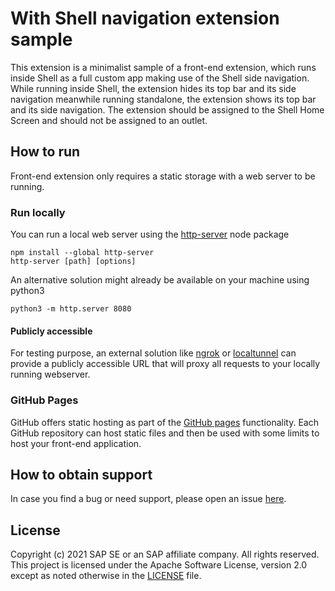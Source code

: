 # With Shell navigation extension sample

This extension is a minimalist sample of a front-end extension, which runs inside Shell as a full custom app making use of the Shell side navigation. While running inside Shell, the extension hides its top bar and its side navigation meanwhile running standalone, the extension shows its top bar and its side navigation. The extension should be assigned to the Shell Home Screen and should not be assigned to an outlet.


## How to run

Front-end extension only requires a static storage with a web server to be running.

### Run locally

You can run a local web server using the [http-server](https://www.npmjs.com/package/http-server) node package
```
npm install --global http-server
http-server [path] [options]
```

An alternative solution might already be available on your machine using python3
```
python3 -m http.server 8080
```

#### Publicly accessible

For testing purpose, an external solution like [ngrok](https://ngrok.com/) or [localtunnel](https://github.com/localtunnel/localtunnel) can provide a publicly accessible URL that will proxy all requests to your locally running webserver.

### GitHub Pages

GitHub offers static hosting as part of the [GitHub pages](https://pages.github.com/) functionality. Each GitHub repository can host static files and then be used with some limits to host your front-end application.

## How to obtain support
In case you find a bug or need support, please open an issue [here](https://github.com/SAP-samples/fsm-extension-sample/issues/new).

## License
Copyright (c) 2021 SAP SE or an SAP affiliate company. All rights reserved. This project is licensed under the Apache Software License, version 2.0 except as noted otherwise in the [LICENSE](./LICENSES/Apache-2.0.txt) file.
